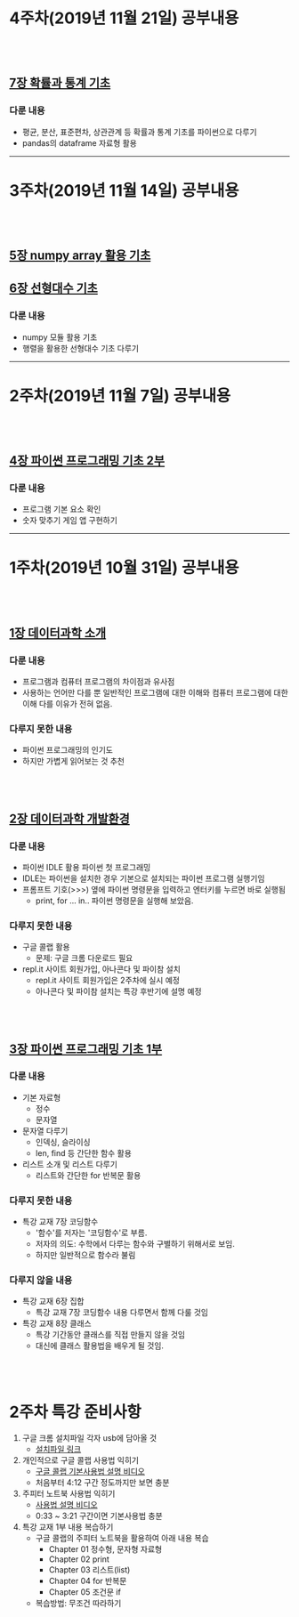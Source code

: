 # 4주차(2019년 11월 21일) 공부내용
<br>
<br>

## [7장 확률과 통계 기초](./notebooks/CodingMath07-Statistics_Basis.html)

### 다룬 내용
* 평균, 분산, 표준편차, 상관관계 등 확률과 통계 기초를 파이썬으로 다루기
* pandas의 dataframe 자료형 활용

---

# 3주차(2019년 11월 14일) 공부내용
<br>
<br>

## [5장 numpy array 활용 기초](./notebooks/CodingMath05-Numpy_Array.html)
## [6장 선형대수 기초](./notebooks/CodingMath06-Linear_Algebra_Basis01.html)

### 다룬 내용
* numpy 모듈 활용 기초
* 행렬을 활용한 선형대수 기초 다루기


---

# 2주차(2019년 11월 7일) 공부내용
<br>
<br>

## [4장 파이썬 프로그래밍 기초 2부](./notebooks/CodingMath03-Python_Programming_Basis02.html)

### 다룬 내용
* 프로그램 기본 요소 확인
* 숫자 맞추기 게임 앱 구현하기


---

# 1주차(2019년 10월 31일) 공부내용
<br>
<br>

## [1장 데이터과학 소개](./notebooks/CodingMath01-DataScience_Intro.html)

### 다룬 내용
* 프로그램과 컴퓨터 프로그램의 차이점과 유사점
* 사용하는 언어만 다를 뿐 일반적인 프로그램에 대한 이해와 컴퓨터 프로그램에 대한 이해 다를 이유가 전혀 없음.

### 다루지 못한 내용
* 파이썬 프로그래밍의 인기도
* 하지만 가볍게 읽어보는 것 추천
<br>
<br>

## [2장 데이터과학 개발환경](./notebooks/CodingMath02-IDE_Intro.html)

### 다룬 내용
* 파이썬 IDLE 활용 파이썬 첫 프로그래밍
* IDLE는 파이썬을 설치한 경우 기본으로 설치되는 파이썬 프로그램 실행기임
* 프롬프트 기호(>>>) 옆에 파이썬 명령문을 입력하고 엔터키를 누르면 바로 실행됨
  * print, for ... in.. 파이썬 명령문을 실행해 보았음.

### 다루지 못한 내용
* 구글 콜랩 활용
  * 문제: 구글 크롬 다운로드 필요
* repl.it 사이트 회원가입, 아나콘다 및 파이참 설치
  * repl.it 사이트 회원가입은 2주차에 실시 예정
  * 아나콘다 및 파이참 설치는 특강 후반기에 설명 예정
<br>
<br>

## [3장 파이썬 프로그래밍 기초 1부](./notebooks/CodingMath03-Python_Programming_Basis01.html)

### 다룬 내용
* 기본 자료형 
	* 정수
	* 문자열
* 문자열 다루기
	* 인덱싱, 슬라이싱
	* len, find 등 간단한 함수 활용
* 리스트 소개 및 리스트 다루기 
	* 리스트와 간단한 for 반복문 활용

### 다루지 못한 내용
* 특강 교재 7장 코딩함수 
	* '함수'를 저자는 '코딩함수'로 부름.
	* 저자의 의도: 수학에서 다루는 함수와 구별하기 위해서로 보임.
	* 하지만 일반적으로 함수라 불림

### 다루지 않을 내용
* 특강 교재 6장 집합
	* 특강 교재 7장 코딩함수 내용 다루면서 함께 다룰 것임
* 특강 교재 8장 클래스
	* 특강 기간동안 클래스를 직접 만들지 않을 것임
	* 대신에 클래스 활용법을 배우게 될 것임.
<br>
<br>

# 2주차 특강 준비사항

1. 구글 크롬 설치파일 각자 usb에 담아올 것
	* [설치파일 링크](https://www.google.com/intl/ko/chrome/?standalone=1) 
1. 개인적으로 구글 콜랩 사용법 익히기
	* [구글 콜랩 기본사용법 설명 비디오](https://www.youtube.com/watch?v=Fx-OtT7Hu0g)
	* 처음부터 4:12 구간 정도까지만 보면 충분
1. 주피터 노트북 사용법 익히기
	* [사용법 설명 비디오](https://www.youtube.com/watch?v=jmk-3G8FYII)
	* 0:33 ~ 3:21 구간이면 기본사용법 충분
1. 특강 교재 1부 내용 복습하기
	* 구글 콜랩의 주피터 노트북을 활용하여 아래 내용 복습
		* Chapter 01 정수형, 문자형 자료형
		* Chapter 02 print
		* Chapter 03 리스트(list)
		* Chapter 04 for 반복문
		* Chapter 05 조건문 if
	* 복습방법: 무조건 따라하기

